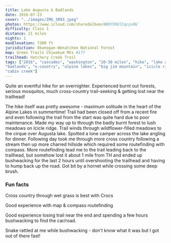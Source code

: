 ```yaml
---
title: Lake Augusta & Badlands
date: 2016-07-23
cover: "../images/IMG_3093.jpeg"
photos: https://www.icloud.com/sharedalbum/#B0Y59UlCqcyuOU`
difficulty: Class 1
distance: 21 miles
nights: 1
maxElevation: 7300 ft
jurisdiction: Okanogan-Wenatchee National Forest
map: Green Trails Chiwakum Mts #177
trailhead: Hatchery Creek Trail
tags: ["2016", "cascades", "washington", "20-30 miles", "hike", "lake augusta",
"badlands", "x-country", "alpine lakes", "big jim mountain", "icicle ridge",
"cabin creek"]
---
```


Quite an eventful hike for an overnighter.  Experienced burnt out forests,
serious mosquitos, much cross-country trail-seeking & getting lost near the trailhead!

The hike itself was pretty awesome - maximum solitude in the heart of the
Alpine Lakes in summertime!  Trail had been closed off from a recent fire and
even following the trail from the start was quite hard due to poor maintenance.
Made my way up to through the badly burnt forest to lush meadows on Icicle
ridge.  Trail winds through wildflower-filled meadows to the cirque over
Augusta lake.  Spotted a lone camper across the lake angling for dinner.
Following day took me through more cross country following a stream then up
more charred hillside which required some routefinding with compass.  More
routefinding lead me to the trail leading back to the trailhead, but somehow
lost it about 1 mile from TH and ended up bushwacking for the last 2 hours
until overshooting the trailhead and having to hump back up the road.  Got bit
by a hornet while crossing some deep brush.

### Fun facts

Cross country through wet grass is best with Crocs

Good experience with map & compass routefinding

Good experience losing trail near the end and spending a few hours bushwacking
to find the car/road.

Snake rattled at me while bushwacking - don't know what it was but I got out of
there fast!




